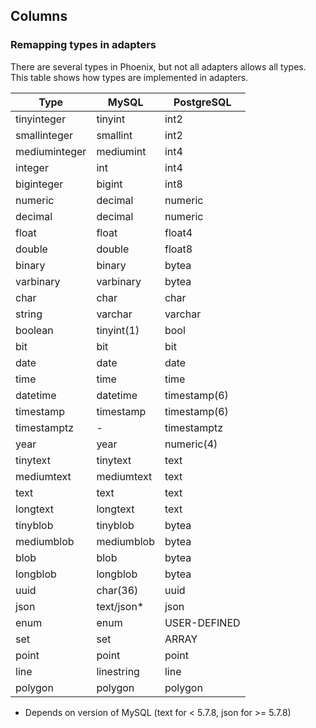 ## Columns

### Remapping types in adapters
There are several types in Phoenix, but not all adapters allows all types. This table shows how types are implemented in adapters.

| Type          | MySQL      | PostgreSQL    |
|---------------|------------|---------------|
| tinyinteger   | tinyint    | int2          |
| smallinteger  | smallint   | int2          |
| mediuminteger | mediumint  | int4          |
| integer       | int        | int4          |
| biginteger    | bigint     | int8          |
| numeric       | decimal    | numeric       |
| decimal       | decimal    | numeric       |
| float         | float      | float4        |
| double        | double     | float8        |
| binary        | binary     | bytea         |
| varbinary     | varbinary  | bytea         |
| char          | char       | char          |
| string        | varchar    | varchar       |
| boolean       | tinyint(1) | bool          |
| bit           | bit        | bit           |
| date          | date       | date          |
| time          | time       | time          |
| datetime      | datetime   | timestamp(6)  |
| timestamp     | timestamp  | timestamp(6)  |
| timestamptz   | -          | timestamptz   |
| year          | year       | numeric(4)    |
| tinytext      | tinytext   | text          |
| mediumtext    | mediumtext | text          |
| text          | text       | text          |
| longtext      | longtext   | text          |
| tinyblob      | tinyblob   | bytea         |
| mediumblob    | mediumblob | bytea         |
| blob          | blob       | bytea         |
| longblob      | longblob   | bytea         |
| uuid          | char(36)   | uuid          |
| json          | text/json* | json          |
| enum          | enum       | USER-DEFINED  |
| set           | set        | ARRAY         |
| point         | point      | point         |
| line          | linestring | line          |
| polygon       | polygon    | polygon       |

* Depends on version of MySQL (text for < 5.7.8, json for >= 5.7.8)
